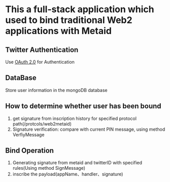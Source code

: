 # This a full-stack application which used to bind traditional Web2 applications with Metaid

## Twitter Authentication

Use [OAuth 2.0](https://developer.x.com/en/docs/authentication/oauth-2-0) for Authentication

## DataBase

Store user information in the mongoDB database

## How to determine whether user has been bound

1. get signature from inscription history for specified protocol path(/protcols/web2metaid)
2. Signature verification: compare with current PIN message, using method VerfiyMessage

## Bind Operation

1. Generating signature from metaid and twitterID with specified rules(Using method SignMessage)
2. inscribe the payload(appName、handler、signature)
